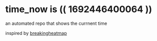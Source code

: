 # time_now is (( 1692446400064 ))

an automated repo that shows the currnent time

inspired by [breakingheatmap](https://github.com/breakingheatmap/breakingheatmap)